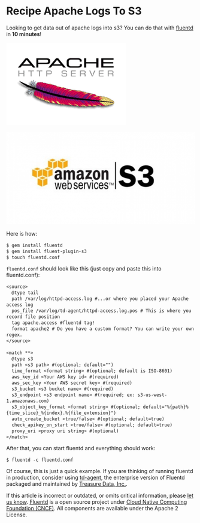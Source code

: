 # Recipe Apache Logs To S3

Looking to get data out of apache logs into s3? You can do that with [fluentd](https://github.com/fluent/fluentd-docs-gitbook/tree/507e377b7e8e78a312dc49e76bd9a302c33fd058/fluentd.org) in **10 minutes**!

![](../.gitbook/assets/apache_logs%20%283%29%20%281%29.png)

![](../.gitbook/assets/s3%20%283%29.png)

Here is how:

```text
$ gem install fluentd
$ gem install fluent-plugin-s3
$ touch fluentd.conf
```

`fluentd.conf` should look like this \(just copy and paste this into fluentd.conf\):

```text
<source>
  @type tail
  path /var/log/httpd-access.log #...or where you placed your Apache access log
  pos_file /var/log/td-agent/httpd-access.log.pos # This is where you record file position
  tag apache.access #fluentd tag!
  format apache2 # Do you have a custom format? You can write your own regex.
</source>

<match **>
  @type s3
  path <s3 path> #(optional; default="")
  time_format <format string> #(optional; default is ISO-8601)
  aws_key_id <Your AWS key id> #(required)
  aws_sec_key <Your AWS secret key> #(required)
  s3_bucket <s3 bucket name> #(required)
  s3_endpoint <s3 endpoint name> #(required; ex: s3-us-west-1.amazonaws.com)
  s3_object_key_format <format string> #(optional; default="%{path}%{time_slice}_%{index}.%{file_extension}")
  auto_create_bucket <true/false> #(optional; default=true)
  check_apikey_on_start <true/false> #(optional; default=true)
  proxy_uri <proxy uri string> #(optional)
</match>
```

After that, you can start fluentd and everything should work:

```text
$ fluentd -c fluentd.conf
```

Of course, this is just a quick example. If you are thinking of running fluentd in production, consider using [td-agent](https://github.com/fluent/fluentd-docs-gitbook/tree/507e377b7e8e78a312dc49e76bd9a302c33fd058/articles/td-agent.md), the enterprise version of Fluentd packaged and maintained by [Treasure Data, Inc.](https://www.treasure-data.com).

If this article is incorrect or outdated, or omits critical information, please [let us know](https://github.com/fluent/fluentd-docs-gitbook/issues?state=open). [Fluentd](http://www.fluentd.org/) is a open source project under [Cloud Native Computing Foundation \(CNCF\)](https://cncf.io/). All components are available under the Apache 2 License.

